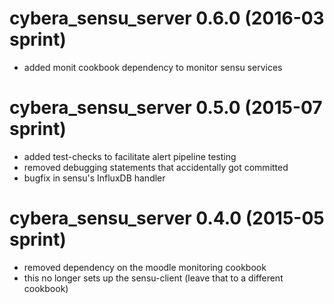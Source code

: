 # cybera_sensu_server 0.6.0 (2016-03 sprint)
* added monit cookbook dependency to monitor sensu services

# cybera_sensu_server 0.5.0 (2015-07 sprint)
* added test-checks to facilitate alert pipeline testing
* removed debugging statements that accidentally got committed
* bugfix in sensu's InfluxDB handler

# cybera_sensu_server 0.4.0 (2015-05 sprint)
* removed dependency on the moodle monitoring cookbook
* this no longer sets up the sensu-client (leave that to a different cookbook)
